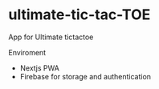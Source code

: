 # ultimate-tic-tac-TOE
App for Ultimate tictactoe


Enviroment
- Nextjs PWA
- Firebase for storage and authentication
